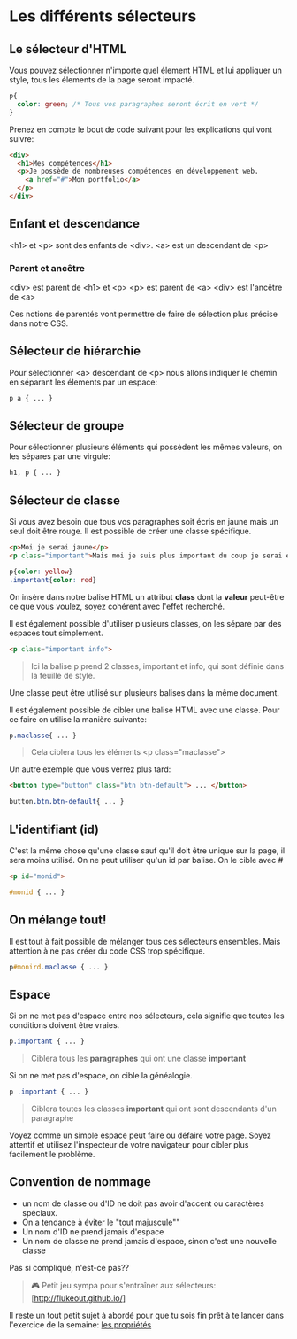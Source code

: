 # Les différents sélecteurs

## Le sélecteur d'HTML

Vous pouvez sélectionner n'importe quel élement HTML et lui appliquer un style, tous les élements de la page seront impacté.

```css
p{
  color: green; /* Tous vos paragraphes seront écrit en vert */
}
```

Prenez en compte le bout de code suivant pour les explications qui vont suivre:

```html
<div>
  <h1>Mes compétences</h1>
  <p>Je possède de nombreuses compétences en développement web.
    <a href="#">Mon portfolio</a>
  </p>
</div>
```

## Enfant et descendance

\<h1> et \<p> sont des enfants de \<div>.
\<a> est un descendant de \<p>

### Parent et ancêtre

\<div> est parent de \<h1> et \<p>
\<p> est parent de \<a>
\<div> est l'ancêtre de \<a>

Ces notions de parentés vont permettre de faire de sélection plus précise dans notre CSS.

## Sélecteur de hiérarchie

Pour sélectionner \<a> descendant de \<p> nous allons indiquer le chemin en séparant les élements par un espace:

```css
p a { ... }
```

## Sélecteur de groupe

Pour sélectionner plusieurs éléments qui possèdent les mêmes valeurs, on les sépares par une virgule:

```css
h1, p { ... }
```

## Sélecteur de classe

Si vous avez besoin que tous vos paragraphes soit écris en jaune mais un seul doit être rouge. Il est possible de créer une classe spécifique. 

```html
<p>Moi je serai jaune</p>
<p class="important">Mais moi je suis plus important du coup je serai en rouge</p>
```

```css
p{color: yellow}
.important{color: red}
```

On insère dans notre balise HTML un attribut **class** dont la **valeur** peut-être ce que vous voulez, soyez cohérent avec l'effet recherché.

Il est également possible d'utiliser plusieurs classes, on les sépare par des espaces tout simplement.

```html
<p class="important info">
```

> Ici la balise p prend 2 classes, important et info, qui sont définie dans la feuille de style.

Une classe peut être utilisé sur plusieurs balises dans la même document.

Il est également possible de cibler une balise HTML avec une classe. Pour ce faire on utilise la manière suivante:

```css
p.maclasse{ ... }
````

> Cela ciblera tous les éléments \<p class="maclasse">

Un autre exemple que vous verrez plus tard:

```html
<button type="button" class="btn btn-default"> ... </button>
```

```css
button.btn.btn-default{ ... } 
```

## L'identifiant (id)

C'est la même chose qu'une classe sauf qu'il doit être unique sur la page, il sera moins utilisé. On ne peut utiliser qu'un id par balise. On le cible avec #

```html
<p id="monid">
```

```css
#monid { ... }
```

## On mélange tout!

Il est tout à fait possible de mélanger tous ces sélecteurs ensembles. Mais attention à ne pas créer du code CSS trop spécifique. 

```css
p#monird.maclasse { ... }
```

## Espace

Si on ne met pas d'espace entre nos sélecteurs, cela signifie que toutes les conditions doivent être vraies. 

```css
p.important { ... }
```

> Ciblera tous les **paragraphes** qui ont une classe **important**

Si on ne met pas d'espace, on cible la généalogie. 

```css
p .important { ... }
```

> Ciblera toutes les classes **important** qui ont sont descendants d'un paragraphe

Voyez comme un simple espace peut faire ou défaire votre page. Soyez attentif  et utilisez l'inspecteur de votre navigateur pour cibler plus facilement le problème.

## Convention de nommage

* un nom de classe ou d'ID ne doit pas avoir d'accent ou caractères spéciaux.
* On a tendance à éviter le "tout majuscule""
* Un nom d'ID ne prend jamais d'espace
* Un nom de classe ne prend jamais d'espace, sinon c'est une nouvelle classe

Pas si compliqué, n'est-ce pas??

> :video_game: Petit jeu sympa pour s'entraîner aux sélecteurs: [http://flukeout.github.io/]

Il reste un tout petit sujet à abordé pour que tu sois fin prêt à te lancer dans l'exercice de la semaine: [les propriétés](theorie-css-proprietes.md)